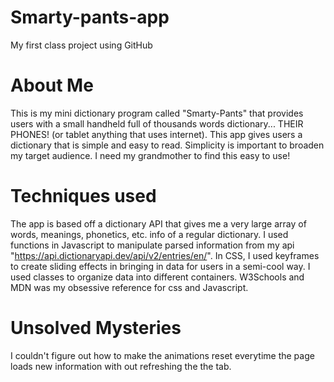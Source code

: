 # Smarty-pants-app
My first class project using GitHub
# About Me
This is my mini dictionary program called "Smarty-Pants" that provides users with a small handheld full of thousands words dictionary... THEIR PHONES! (or tablet anything that uses internet). This app gives users a dictionary that is simple and easy to read. Simplicity is important to broaden my target audience. I need my grandmother to find this easy to use!

# Techniques used
The app is based off a dictionary API that gives me a very large array of words, meanings, phonetics, etc. info of a regular dictionary.
I used functions in Javascript to manipulate parsed information from my api "https://api.dictionaryapi.dev/api/v2/entries/en/<word>". In CSS, I used keyframes to create sliding effects in bringing in data for users in a semi-cool way. I used classes to organize data into different containers.
W3Schools and MDN was my obsessive reference for css and Javascript.

# Unsolved Mysteries
I couldn't figure out how to make the animations reset everytime the page loads new information with out refreshing the the tab.

